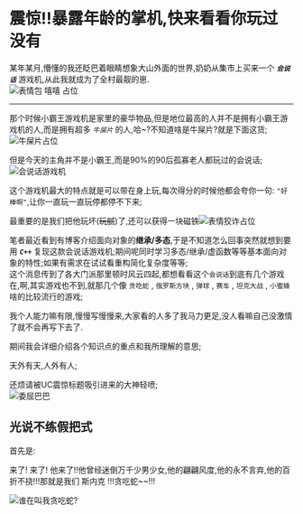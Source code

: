 # 震惊!!暴露年龄的掌机,快来看看你玩过没有

某年某月,懵懂的我还眨巴着眼睛想象大山外面的世界,奶奶从集市上买来一个 ***`会说话`*** 游戏机,从此我就成为了全村最靓的崽.  
![表情包 嘻嘻 占位]()  

---
那个时候小霸王游戏机是家里的豪华物品,但是地位最高的人并不是拥有小霸王游戏机的人,而是拥有超多 *`牛屎片`* 的人,哈~?不知道啥是牛屎片?就是下面这货;  
![牛屎片占位]()  
  
但是今天的主角并不是小霸王,而是90%的90后孤寡老人都玩过的会说话;  
![会说话游戏机]()  
  
这个游戏机最大的特点就是可以带在身上玩,每次得分的时候他都会夸你一句: `"好棒啊"`,让你一直玩一直玩停都停不下来;  
  
最重要的是我们把他玩坏(~~玩腻~~)了,还可以获得一块磁铁![表情狡诈占位]()  
  
笔者最近看到有博客介绍面向对象的**继承/多态**,于是不知道怎么回事突然就想到要用 ***`C++`*** 复现这款会说话游戏机;期间呢同时学习多态/继承/虚函数等等基本面向对象的特性;如果有需求在试试看重构简化复杂度等等;  
这个消息传到了各大门派那里顿时风云四起,都想看看这个`会说话`到底有几个游戏在,啊,其实游戏也不到,就那几个像 `贪吃蛇` , `俄罗斯方块` , `弹球` , `赛车` , `坦克大战` , `小蜜蜂` 啥的比较流行的游戏;  

我个人能力嘛有限,慢慢写慢慢来,大家看的人多了我马力更足,没人看嘛自己没激情了就不会再写下去了.  

期间我会详细介绍各个知识点的重点和我所理解的意思;

天外有天,人外有人;

还烦请被UC震惊标题吸引进来的大神轻喷;  
![委屈巴巴]()

## 光说不练假把式
首先是:  

来了! 来了! 他来了!!他曾经迷倒万千少男少女,他的翩翩风度,他的永不言弃,他的百折不挠!!!那就是我们 斯内克 !!!贪吃蛇~~!!!

![谁在叫我贪吃蛇?]()  


